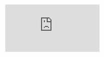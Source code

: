 ![Picture of Mike](https://www.facebook.com/photo.php?fbid=10152914744857338&set=a.424096222337&type=3&theater.png)